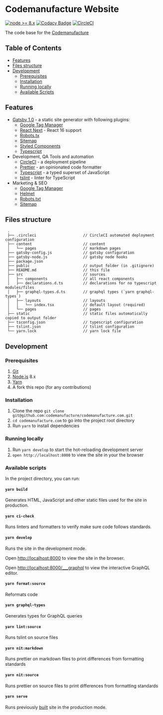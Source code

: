 # Codemanufacture Website

[![node >= 8.x](https://img.shields.io/badge/node-%3E%3D%208.x-brightgreen.svg?style=flat-square)](https://nodejs.org/)
[![Codacy Badge](https://api.codacy.com/project/badge/Grade/6fd1fd0c6d194e2b87b2b849e297c3a1)](https://www.codacy.com/app/Codemanufacture/codemanufacture.com?utm_source=github.com&utm_medium=referral&utm_content=codemanufacture/codemanufacture.com&utm_campaign=Badge_Grade)
[![CircleCI](https://circleci.com/gh/codemanufacture/codemanufacture.com.svg?style=svg)](https://circleci.com/gh/codemanufacture/codemanufacture.com)

The code base for the [Codemanufacture](https://codemanufacture.com/)

## Table of Contents

* [Features](#features)
* [Files structure](#files-structure)
* [Development](#development)
  * [Prerequisites](#prerequisites)
  * [Installation](#installation)
  * [Running locally](#running-locally)
  * [Available Scripts](#available-scripts)

## Features

* [Gatsby 1.0](https://www.gatsbyjs.org/) - a static site generator with following plugins:
  * [Google Tag Manager](https://www.gatsbyjs.org/packages/gatsby-plugin-google-tagmanager)
  * [React Next](https://www.gatsbyjs.org/packages/gatsby-plugin-react-next) - React 16 support
  * [Robots.tx](https://www.gatsbyjs.org/packages/gatsby-plugin-robots-txt)
  * [Sitemap](https://www.gatsbyjs.org/packages/gatsby-plugin-sitemap)
  * [Styled Components](https://www.gatsbyjs.org/packages/gatsby-plugin-styled-components/)
  * [Typescript](https://www.gatsbyjs.org/packages/gatsby-plugin-typescript)
* Development, QA Tools and automation
  * [CircleCI](https://circleci.com/) - a deployment pipeline
  * [Prettier](https://prettier.io/) - an opinionated code formatter
  * [Typescript](https://www.typescriptlang.org/) - a typed superset of JavaScript
  * [tslint](https://palantir.github.io/tslint/) - linter for TypeScript
* Marketing & SEO
  * [Google Tag Manager](https://support.google.com/tagmanager/answer/6102821?hl=en)
  * [Helmet](https://github.com/nfl/react-helmet)
  * [Robots.txt](https://moz.com/learn/seo/robotstxt)
  * [Sitemap](https://www.sitemaps.org/protocol.html)

## Files structure

     .
     ├── .circleci                     // CircleCI automated deployment configuration
     ├── content                       // content
     │   └── pages                     // markdown pages
     ├── gatsby-config.js              // gatsby configuration
     ├── gatsby-node.js                // gatsby node hooks
     ├── package.json
     ├── public                        // output folder (in .gitignore)
     ├── README.md                     // this file
     ├── src                           // sources
     │   ├── components                // all react components
     │   ├── declarations.d.ts         // declarations for no typescript modules/files
     │   ├── graphql-types.d.ts        // graphql types (`yarn graphql-types`)
     │   ├── layouts                   // layouts
     │   │   └── index.tsx             // default layout (required)
     │   └── pages                     // pages
     ├── static                        // static files automatically copied to output folder
     ├── tsconfig.json                 // typescript configuration
     ├── tslint.json                   // tslint configuration
     └── yarn.lock                     // yarn lock file

## Development

### Prerequisites

1.  [Git](https://git-scm.com/book/en/v2/Getting-Started-Installing-Git)
1.  [Node.js](https://nodejs.org/en/download/package-manager/) 8.x
1.  [Yarn](https://yarnpkg.com/en/docs/install)
1.  A fork this repo (for any contributions)

### Installation

1.  Clone the repo `git clone git@github.com:codemanufacture/codemanufacture.com.git`
1.  `cd codemanufacture.com` to go into the project root directory
1.  Run `yarn` to install dependencies

### Running locally

1.  Run `yarn develop` to start the hot-reloading development server
1.  `open http://localhost:8000` to view the site in your the browser

### Available scripts

In the project directory, you can run:

#### `yarn build`

Generates HTML, JavaScript and other static files used for the site in production.

#### `yarn ci-check`

Runs linters and formatters to verify make sure code follows standards.

#### `yarn develop`

Runs the site in the development mode.

Open [http://localhost:8000](http://localhost:8000) to view the site in the browser.

Open [http://localhost:8000/\_\_\_graphql](http://localhost:8000/___graphql) to view the interactive GraphQL editor.

#### `yarn format:source`

Reformats code

#### `yarn graphql-types`

Generates types for GraphQL queries

#### `yarn lint:source`

Runs tslint on source files

#### `yarn nit:markdown`

Runs prettier on markdown files to print differences from formatting standards

#### `yarn nit:source`

Runs prettier on source files to print differences from formatting standards

#### `yarn serve`

Runs previously [built](#yarn-build) site in the production mode.
